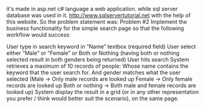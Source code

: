 it's made in asp.net c# language a web application. while sql server database was used in it. http://www.sqlservertutorial.net with the help of this website. So the problem statement was: Problem #2 Implement the business functionality for the simple search page so that the following workflow would success:

User type in search keyword in “Name” textbox (required field)
User select either “Male” or “Female” or Both or Nothing (having both or nothing selected result in both genders being returned)
User hits search
System retrieves a maximum of 10 records of people:
Whose name contains the keyword that the user search for.
And gender matches what the user selected (Male -> Only male records are looked up Female -> Only female records are looked up Both or nothing -> Both male and female records are looked up)
System display the result in a grid (or in any other representation you prefer / think would better suit the scenario), on the same page.
